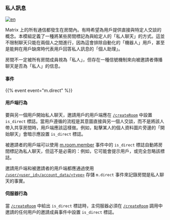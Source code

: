### 私人訊息

[![en](https://img.shields.io/badge/lang-en-purple.svg)](https://github.com/message-exp/matrix_organized_spec/tree/main/v1.11/client-server-api/en/dm.md)

Matrix 上的所有通信都發生在房間內。有時希望為用戶提供直接與特定人交談的概念。本模組定義了一種將某些房間標記為與給定人的「私人聊天」的方式。這並不限制聊天只能在兩個人之間進行，因為這會排除自動化的「機器人」用戶，甚至是能夠在用戶缺席時代表用戶回答私人訊息的「個人助理」。

房間不一定被所有房間成員視為「私人」，但存在一種信號機制來向被邀請者傳播聊天是否為「私人」的信息。

#### 事件

{{% event event="m.direct" %}}

#### 用戶端行為

要與另一個用戶開始私人聊天，邀請用戶的用戶端應在 [`/createRoom`](/client-server-api/#post_matrixclientv3createroom) 中設置 `is_direct` 標誌。當用戶遵循的流程是其意圖直接與另一個人交談，而不是將該人帶入共享房間時，用戶端應該這樣做。例如，點擊某人的個人資料圖片旁邊的「開始聊天」會暗示應設置 `is_direct` 標誌。

被邀請者的用戶端可以使用 [m.room.member](#mroommember) 事件中的 `is_direct` 標誌自動將房間標記為私人聊天，但這不是必需的：例如，它可能會提示用戶，或完全忽略該標誌。

邀請用戶端和被邀請者的用戶端都應通過使用 [`/user/<user_id>/account_data/<type>`](/client-server-api/#put_matrixclientv3useruseridaccount_datatype) 存儲 `m.direct` 事件來記錄房間是私人聊天的事實。

#### 伺服器行為

當 [`/createRoom`](/client-server-api/#post_matrixclientv3createroom) 中給出 `is_direct` 標誌時，主伺服器必須在 [`/createRoom`](/client-server-api/#post_matrixclientv3createroom) 調用中邀請的任何用戶的邀請成員事件中設置 `is_direct` 標誌。
